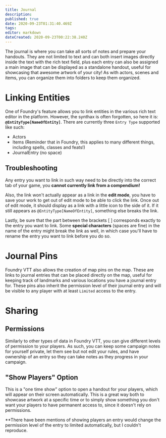 ```yaml
---
title: Journal
description: 
published: true
date: 2020-09-23T01:31:40.469Z
tags: 
editor: markdown
dateCreated: 2020-09-23T00:22:38.240Z
---
```


The journal is where you can take all sorts of notes and prepare your handouts. They are not limited to text and can both insert images directly inside the text with the rich text field, plus each entry can also be assigned a main image that can be displayed as a standalone handout, useful for showcasing that awesome artwork of your city! As with actors, scenes and items, you can organize them into folders to keep them organized.

# Linking Entities
One of Foundry's feature allows you to link entities in the various rich text editor in the platform. However, the synthax is often forgotten, so here it is: **`@EntityType[NameOfEntity]`**. There are currently three `Entry Type` supported like such:
* Actors
* Items (Reminder that in Foundry, this applies to many different things, including spells, classes and feats!)
* JournalEntry (no space)

## Troubleshooting
Any entry you want to link in such way need to be directly into the correct tab of your game, you **cannot currently link from a compendium!** 

Also, the link won't actually appear as a link in the **edit mode**, you have to save your work to get out of edit mode to be able to click the link. Once out of edit mode, it should display as a link with a little icon to the side of it. If it still appears as `@EntityType[NameOfEntity]`, something else breaks the link. 

Lastly, be sure that the part between the brackets [ ] corresponds exactly to the entry you want to link. Some **special characters** (spaces are fine) in the name of the entry might break the link as well, in which case you'll have to rename the entry you want to link before you do so.

# Journal Pins
Foundry VTT also allows the creation of map pins on the map. These are links to journal entries that can be placed directly on the map, useful for keeping track of landmarks and various locations you have a journal entry for. These pins also inherit the permission level of their journal entry and will be visible to any player with at least `Limited` access to the entry.


# Sharing
## Permissions
Similarly to other types of data in Foundry VTT, you can give different levels of permission to your players. As such, you can keep some campaign notes for yourself private, let them see but not edit your rules, and have ownership of an entry so they can take notes as they progress in your campaign.

## "Show Players" Option
This is a "one time show" option to open a handout for your players, which will appear on their screen automatically. This is a great way both to showcase artwork at a specific time or to simply show something you don't want your players to have permanent access to, since it doesn't rely on permissions. 

**There have been mentions of showing players an entry would change the permission level of the entry to limited automatically, but I couldn't reproduce.